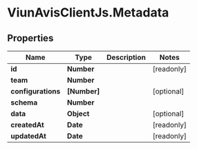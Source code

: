 # ViunAvisClientJs.Metadata

## Properties

| Name               | Type         | Description | Notes      |
| ------------------ | ------------ | ----------- | ---------- |
| **id**             | **Number**   |             | [readonly] |
| **team**           | **Number**   |             |
| **configurations** | **[Number]** |             | [optional] |
| **schema**         | **Number**   |             |
| **data**           | **Object**   |             | [optional] |
| **createdAt**      | **Date**     |             | [readonly] |
| **updatedAt**      | **Date**     |             | [readonly] |
